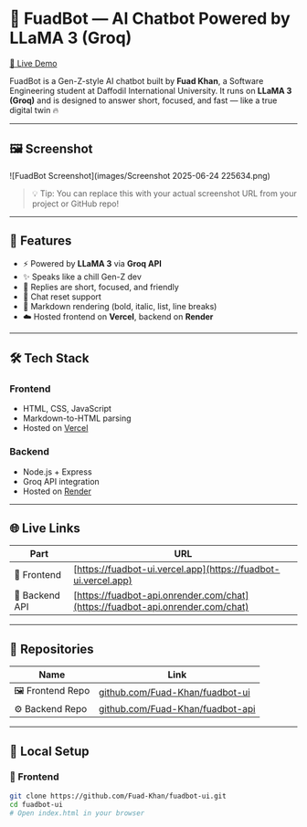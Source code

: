 # 🤖 FuadBot — AI Chatbot Powered by LLaMA 3 (Groq)

[🚀 Live Demo](https://fuadbot-ui.vercel.app/)

FuadBot is a Gen-Z-style AI chatbot built by **Fuad Khan**, a Software Engineering student at Daffodil International University. It runs on **LLaMA 3 (Groq)** and is designed to answer short, focused, and fast — like a true digital twin 🔥

---

## 🖼️ Screenshot

![FuadBot Screenshot](images/Screenshot 2025-06-24 225634.png)

> 💡 Tip: You can replace this with your actual screenshot URL from your project or GitHub repo!

---

## 🧠 Features

- ⚡ Powered by **LLaMA 3** via **Groq API**
- ✨ Speaks like a chill Gen-Z dev
- 📩 Replies are short, focused, and friendly
- 🧼 Chat reset support
- 💬 Markdown rendering (bold, italic, list, line breaks)
- ☁️ Hosted frontend on **Vercel**, backend on **Render**

---

## 🛠️ Tech Stack

### Frontend
- HTML, CSS, JavaScript
- Markdown-to-HTML parsing
- Hosted on [Vercel](https://vercel.com)

### Backend
- Node.js + Express
- Groq API integration
- Hosted on [Render](https://render.com)

---

## 🌐 Live Links

| Part        | URL |
|-------------|-----|
| 🧩 Frontend | [https://fuadbot-ui.vercel.app](https://fuadbot-ui.vercel.app) |
| 🔧 Backend API | [https://fuadbot-api.onrender.com/chat](https://fuadbot-api.onrender.com/chat) |

---

## 📁 Repositories

| Name         | Link |
|--------------|------|
| 🖼️ Frontend Repo | [github.com/Fuad-Khan/fuadbot-ui](https://github.com/Fuad-Khan/fuadbot-ui) |
| ⚙️ Backend Repo  | [github.com/Fuad-Khan/fuadbot-api](https://github.com/Fuad-Khan/fuadbot-api) |

---

## 🚀 Local Setup

### 🔹 Frontend

```bash
git clone https://github.com/Fuad-Khan/fuadbot-ui.git
cd fuadbot-ui
# Open index.html in your browser

